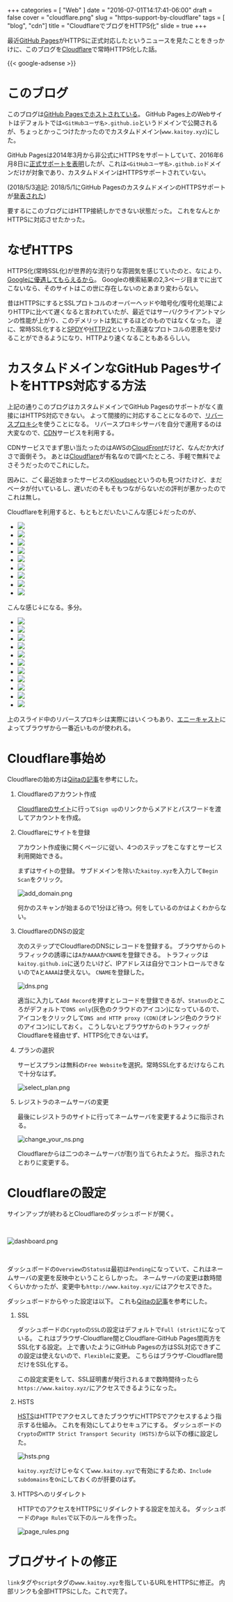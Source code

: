 +++
categories = [ "Web" ]
date = "2016-07-01T14:17:41-06:00"
draft = false
cover = "cloudflare.png"
slug = "https-support-by-cloudflare"
tags = [ "blog", "cdn"]
title = "CloudflareでブログをHTTPS化"
slide = true
+++

最近[GitHub Pages](https://pages.github.com/)がHTTPSに正式対応したというニュースを見たことをきっかけに、このブログを[Cloudflare](https://www.cloudflare.com/)で常時HTTPS化した話。

<!--more-->

{{< google-adsense >}}

# このブログ
このブログは[GitHub Pagesでホストされている](https://www.kaitoy.xyz/2015/08/15/github-pages-and-jekyll/)。
GitHub Pages上のWebサイトはデフォルトでは`<GitHubユーザ名>.github.io`というドメインで公開されるが、ちょっとかっこつけたかったのでカスタムドメイン(`www.kaitoy.xyz`)にした。

GitHub Pagesは2014年3月から非公式にHTTPSをサポートしていて、2016年6月8日に[正式サポートを表明](https://github.com/blog/2186-https-for-github-pages)したが、これは`<GitHubユーザ名>.github.io`ドメインだけが対象であり、カスタムドメインはHTTPSサポートされていない。

(2018/5/3追記: 2018/5/1にGitHub PagesのカスタムドメインのHTTPSサポートが[発表された](https://blog.github.com/2018-05-01-github-pages-custom-domains-https/))

要するにこのブログにはHTTP接続しかできない状態だった。
これをなんとかHTTPSに対応させたかった。

# なぜHTTPS
HTTPS化(常時SSL化)が世界的な流行りな雰囲気を感じていたのと、なにより、[Googleに優遇してもらえるから](http://googlewebmastercentral-ja.blogspot.com/2015/12/indexing-https-pages-by-default.html)。
Googleの検索結果の2,3ページ目までに出てこないなら、そのサイトはこの世に存在しないのとあまり変わらない。

昔はHTTPSにするとSSLプロトコルのオーバーヘッドや暗号化/復号化処理によりHTTPに比べて遅くなると言われていたが、最近ではサーバ/クライアントマシンの性能が上がり、このデメリットは気にするほどのものではなくなった。
逆に、常時SSL化すると[SPDY](https://ja.wikipedia.org/wiki/SPDY)や[HTTP/2](https://ja.wikipedia.org/wiki/HTTP/2)といった高速なプロトコルの恩恵を受けることができるようになり、HTTPより速くなることもあるらしい。

# カスタムドメインなGitHub PagesサイトをHTTPS対応する方法
上記の通りこのブログはカスタムドメインでGitHub Pagesのサポートがなく直接にはHTTPS対応できない。
よって間接的に対応することになるので、[リバースプロキシ](https://ja.wikipedia.org/wiki/%E3%83%AA%E3%83%90%E3%83%BC%E3%82%B9%E3%83%97%E3%83%AD%E3%82%AD%E3%82%B7)を使うことになる。
リバースプロキシサーバを自分で運用するのは大変なので、[CDN](https://ja.wikipedia.org/wiki/%E3%82%B3%E3%83%B3%E3%83%86%E3%83%B3%E3%83%84%E3%83%87%E3%83%AA%E3%83%90%E3%83%AA%E3%83%8D%E3%83%83%E3%83%88%E3%83%AF%E3%83%BC%E3%82%AF)サービスを利用する。

CDNサービスでまず思い当たったのはAWSの[CloudFront](https://aws.amazon.com/jp/cloudfront/)だけど、なんだか大げさで面倒そう。
あとは[Cloudflare](https://www.cloudflare.com/)が有名なので調べたところ、手軽で無料でよさそうだったのでこれにした。

因みに、ごく最近始まったサービスの[Kloudsec](https://www.kloudsec.com/)というのも見つけたけど、まだベータが付いているし、遅いだのそもそもつながらないだの評判が悪かったのでこれは無し。

Cloudflareを利用すると、もともとだいたいこんな感じ↓だったのが、

<ul class="bxslider">
  <li><img src="/images/https-support-by-cloudflare/direct/スライド1.PNG" /></li>
  <li><img src="/images/https-support-by-cloudflare/direct/スライド2.PNG" /></li>
  <li><img src="/images/https-support-by-cloudflare/direct/スライド3.PNG" /></li>
  <li><img src="/images/https-support-by-cloudflare/direct/スライド4.PNG" /></li>
  <li><img src="/images/https-support-by-cloudflare/direct/スライド5.PNG" /></li>
  <li><img src="/images/https-support-by-cloudflare/direct/スライド6.PNG" /></li>
  <li><img src="/images/https-support-by-cloudflare/direct/スライド7.PNG" /></li>
  <li><img src="/images/https-support-by-cloudflare/direct/スライド8.PNG" /></li>
  <li><img src="/images/https-support-by-cloudflare/direct/スライド9.PNG" /></li>
</ul>

こんな感じ↓になる。多分。

<ul class="bxslider">
  <li><img src="/images/https-support-by-cloudflare/cdn/スライド1.PNG" /></li>
  <li><img src="/images/https-support-by-cloudflare/cdn/スライド2.PNG" /></li>
  <li><img src="/images/https-support-by-cloudflare/cdn/スライド3.PNG" /></li>
  <li><img src="/images/https-support-by-cloudflare/cdn/スライド4.PNG" /></li>
  <li><img src="/images/https-support-by-cloudflare/cdn/スライド5.PNG" /></li>
  <li><img src="/images/https-support-by-cloudflare/cdn/スライド6.PNG" /></li>
  <li><img src="/images/https-support-by-cloudflare/cdn/スライド7.PNG" /></li>
  <li><img src="/images/https-support-by-cloudflare/cdn/スライド8.PNG" /></li>
  <li><img src="/images/https-support-by-cloudflare/cdn/スライド9.PNG" /></li>
  <li><img src="/images/https-support-by-cloudflare/cdn/スライド10.PNG" /></li>
  <li><img src="/images/https-support-by-cloudflare/cdn/スライド11.PNG" /></li>
</ul>

上のスライド中のリバースプロキシは実際にはいくつもあり、[エニーキャスト](https://ja.wikipedia.org/wiki/%E3%82%A8%E3%83%8B%E3%83%BC%E3%82%AD%E3%83%A3%E3%82%B9%E3%83%88)によってブラウザから一番近いものが使われる。

# Cloudflare事始め
Cloudflareの始め方は[Qiitaの記事](http://qiita.com/superbrothers/items/95e5723e9bd320094537)を参考にした。

1. Cloudflareのアカウント作成

    [Cloudflareのサイト](https://www.cloudflare.com/)に行って`Sign up`のリンクからメアドとパスワードを渡してアカウントを作成。

2. Cloudflareにサイトを登録

    アカウント作成後に開くページに従い、4つのステップをこなすとサービス利用開始できる。

    まずはサイトの登録。
    サブドメインを除いた`kaitoy.xyz`を入力して`Begin Scan`をクリック。

    ![add_domain.png](/images/https-support-by-cloudflare/add_domain.png "add_domain.png")

    何かのスキャンが始まるので1分ほど待つ。何をしているのかはよくわからない。

3. CloudflareのDNSの設定

    次のステップでCloudflareのDNSにレコードを登録する。
    ブラウザからのトラフィックの誘導には`A`か`AAAA`か`CNAME`を登録できる。
    トラフィックは`kaitoy.github.io`に送りたいけど、IPアドレスは自分でコントロールできないので`A`と`AAAA`は使えない。
    `CNAME`を登録した。

    ![dns.png](/images/https-support-by-cloudflare/dns.png "dns.png")

    適当に入力して`Add Record`を押すとレコードを登録できるが、`Status`のところがデフォルトで`DNS only`(灰色のクラウドのアイコン)になっているので、アイコンをクリックして`DNS and HTTP proxy (CDN)`(オレンジ色のクラウドのアイコン)にしておく。
    こうしないとブラウザからのトラフィックがCloudflareを経由せず、HTTPS化できないはず。

4. プランの選択

    サービスプランは無料の`Free Website`を選択。常時SSL化するだけならこれで十分なはず。

    ![select_plan.png](/images/https-support-by-cloudflare/select_plan.png "select_plan.png")

5. レジストラのネームサーバの変更

    最後にレジストラのサイトに行ってネームサーバを変更するように指示される。

    ![change_your_ns.png](/images/https-support-by-cloudflare/change_your_ns.png "change_your_ns.png")

    Cloudflareからは二つのネームサーバが割り当てられたようだ。
    指示されたとおりに変更する。

# Cloudflareの設定
サインアップが終わるとCloudflareのダッシュボードが開く。

<br>

![dashboard.png](/images/https-support-by-cloudflare/dashboard.png "dashboard.png")

<br>

ダッシュボードの`Overview`の`Statusは`最初は`Pending`になっていて、これはネームサーバの変更を反映中ということらしかった。
ネームサーバの変更は数時間くらいかかったが、変更中も`http://www.kaitoy.xyz/`にはアクセスできた。

ダッシュボードからやった設定は以下。
これも[Qiitaの記事](http://qiita.com/superbrothers/items/95e5723e9bd320094537)を参考にした。

1. SSL

    ダッシュボードの`Crypto`の`SSL`の設定はデフォルトで`Full (strict)`になっている。
    これはブラウザ-Cloudflare間とCloudflare-GitHub Pages間両方をSSL化する設定。
    上で書いたようにGitHub Pagesの方はSSL対応できずこの設定は使えないので、`Flexible`に変更。
    こちらはブラウザ-Cloudflare間だけをSSL化する。

    この設定変更をして、SSL証明書が発行されるまで数時間待ったら`https://www.kaitoy.xyz/`にアクセスできるようになった。

2. HSTS

    [HSTS](https://ja.wikipedia.org/wiki/HTTP_Strict_Transport_Security)はHTTPでアクセスしてきたブラウザにHTTPSでアクセスするよう指示する仕組み。
    これを有効にしてよりセキュアにする。
    ダッシュボードの`Crypto`の`HTTP Strict Transport Security (HSTS)`から以下の様に設定した。

    ![hsts.png](/images/https-support-by-cloudflare/hsts.png "hsts.png")

    `kaitoy.xyz`だけじゃなくて`www.kaitoy.xyz`で有効にするため、`Include subdomains`を`On`にしておくのが肝要のはず。

3. HTTPSへのリダイレクト

    HTTPでのアクセスをHTTPSにリダイレクトする設定を加える。
    ダッシュボードの`Page Rules`で以下のルールを作った。

    ![page_rules.png](/images/https-support-by-cloudflare/page_rules.png "page_rules.png")

# ブログサイトの修正
`link`タグや`script`タグの`www.kaitoy.xyz`を指しているURLをHTTPSに修正。
内部リンクも全部HTTPSにした。これで完了。
